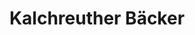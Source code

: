 ---
title: "Kalchreuther Bäcker"
url: /nuernberg/kalchreuther-baecker-kaeppelstrasse/
shop: Bäckerei
---
